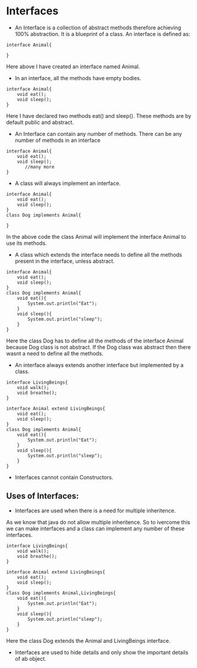 # Interfaces

* An Interface is a collection of abstract methods therefore achieving 100% abstraction. It is a blueprint of a class.
An interface is defined as:

```
interface Animal{

}
```
Here above I have created an interface named Animal.

* In an interface, all the methods have empty bodies. 

```
interface Animal{
    void eat();
    void sleep();
}
```
Here I have declared two methods eat() and sleep(). These methods are by default public and abstract.

* An Interface can contain any number of methods.
There can be any number of methods in an interface

```
interface Animal{
    void eat();
    void sleep();
       //many more
}
```

* A class will always implement an interface.

```
interface Animal{
    void eat();
    void sleep();
}
class Dog implements Animal{
    
}
```
In the above code the class Animal will implement the interface Animal to use its methods.

* A class which extends the interface needs to define all the methods present in the interface, unless abstract.

```
interface Animal{
    void eat();
    void sleep();
}
class Dog implements Animal{
    void eat(){
        System.out.println("Eat");
    }
    void sleep(){
        System.out.println("sleep");
    }
}
```

Here the class Dog has to define all the methods of the interface Animal because Dog class is not abstract. If the Dog class was abstract then there wasnt a need to define all the methods.

* An interface always extends another interface but implemented by a class.

```
interface LivingBeings{
    void walk();
    void breathe();
}

interface Animal extend LivingBeings{
    void eat();
    void sleep();
}
class Dog implements Animal{
    void eat(){
        System.out.println("Eat");
    }
    void sleep(){
        System.out.println("sleep");
    }
}
```
* Interfaces cannot contain Constructors.


## Uses of Interfaces:

* Interfaces are used when there is a need for multiple inheritence.

As we know that java do not allow multiple inheritence. So to ivercome this we can make interfaces and a class can implement any number of these interfaces.

```
interface LivingBeings{
    void walk();
    void breathe();
}

interface Animal extend LivingBeings{
    void eat();
    void sleep();
}
class Dog implements Animal,LivingBeings{
    void eat(){
        System.out.println("Eat");
    }
    void sleep(){
        System.out.println("sleep");
    }
}
```

Here the class Dog extends the Animal and LivingBeings interface.

* Interfaces are used to hide details and only show the important details of ab object.
